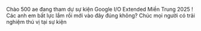Chào 500 ae đang tham dự sự kiện Google I/O Extended Miền Trung 2025 !
Các anh em bất lực lắm rồi mới vào đây đúng không?
Chúc mọi người có trải nghiệm thú vị tại sự kiện
